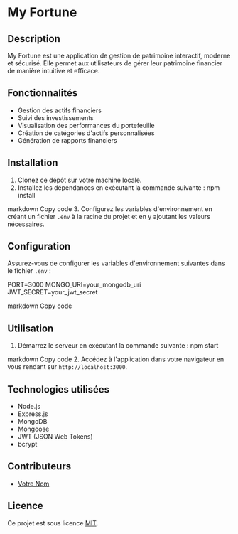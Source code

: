 # My Fortune

## Description

My Fortune est une application de gestion de patrimoine interactif, moderne et sécurisé. Elle permet aux utilisateurs de gérer leur patrimoine financier de manière intuitive et efficace.

## Fonctionnalités

- Gestion des actifs financiers
- Suivi des investissements
- Visualisation des performances du portefeuille
- Création de catégories d'actifs personnalisées
- Génération de rapports financiers

## Installation

1. Clonez ce dépôt sur votre machine locale.
2. Installez les dépendances en exécutant la commande suivante :
npm install

markdown
Copy code
3. Configurez les variables d'environnement en créant un fichier `.env` à la racine du projet et en y ajoutant les valeurs nécessaires.

## Configuration

Assurez-vous de configurer les variables d'environnement suivantes dans le fichier `.env` :

PORT=3000
MONGO_URI=your_mongodb_uri
JWT_SECRET=your_jwt_secret

markdown
Copy code

## Utilisation

1. Démarrez le serveur en exécutant la commande suivante :
npm start

markdown
Copy code
2. Accédez à l'application dans votre navigateur en vous rendant sur `http://localhost:3000`.

## Technologies utilisées

- Node.js
- Express.js
- MongoDB
- Mongoose
- JWT (JSON Web Tokens)
- bcrypt

## Contributeurs

- [Votre Nom](lien_vers_votre_profil_github)

## Licence

Ce projet est sous licence [MIT](lien_vers_la_licence).
